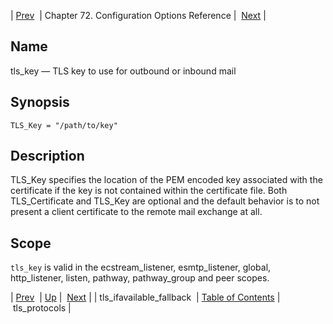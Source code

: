 | [Prev](config.tls_ifavailable_fallback)  | Chapter 72. Configuration Options Reference |  [Next](config.tls_protocols) |

<a name="config.tls_key"></a>
## Name

tls_key — TLS key to use for outbound or inbound mail

## Synopsis

`TLS_Key = "/path/to/key"`

<a name="idp27073776"></a>
## Description

TLS_Key specifies the location of the PEM encoded key associated with the certificate if the key is not contained within the certificate file. Both TLS_Certificate and TLS_Key are optional and the default behavior is to not present a client certificate to the remote mail exchange at all.

<a name="idp27075872"></a>
## Scope

`tls_key` is valid in the ecstream_listener, esmtp_listener, global, http_listener, listen, pathway, pathway_group and peer scopes.

| [Prev](config.tls_ifavailable_fallback)  | [Up](config.options.ref) |  [Next](config.tls_protocols) |
| tls_ifavailable_fallback  | [Table of Contents](index) |  tls_protocols |

